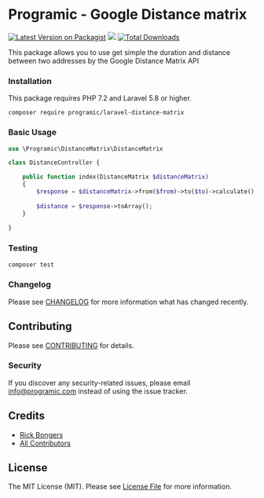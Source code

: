 # Programic - Google Distance matrix

[![Latest Version on Packagist](https://img.shields.io/packagist/v/programic/laravel-distance-matrix.svg?style=flat-square)](https://packagist.org/packages/programic/laravel-distance-matrix)
![](https://github.com/programic/laravel-distance-matrix/workflows/Run%20Tests/badge.svg?branch=master)
[![Total Downloads](https://img.shields.io/packagist/dt/programic/laravel-distance-matrix.svg?style=flat-square)](https://packagist.org/packages/programic/laravel-distance-matrix)

This package allows you to use get simple the duration and distance between two addresses by the Google Distance Matrix API

### Installation
This package requires PHP 7.2 and Laravel 5.8 or higher.

```
composer require programic/laravel-distance-matrix
```

### Basic Usage
```php
use \Programic\DistanceMatrix\DistanceMatrix

class DistanceController {

    public function index(DistanceMatrix $distanceMatrix)
    {
        $response = $distanceMatrix->from($from)->to($to)->calculate();
        
        $distance = $response->toArray();
    }
    
} 
```


### Testing
```bash
composer test
```

### Changelog

Please see [CHANGELOG](CHANGELOG.md) for more information what has changed recently.

## Contributing

Please see [CONTRIBUTING](CONTRIBUTING.md) for details.

### Security

If you discover any security-related issues, please email [info@programic.com](mailto:info@programic.com) instead of using the issue tracker.

## Credits

- [Rick Bongers](https://github.com/rbongers)
- [All Contributors](../../contributors)

## License

The MIT License (MIT). Please see [License File](LICENSE.md) for more information.
